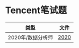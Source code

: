 # Tencent笔试题

| 类型              | 文件         |
| ----------------- | ------------ |
| 2020年/数据分析师 | [2020](2020) |

